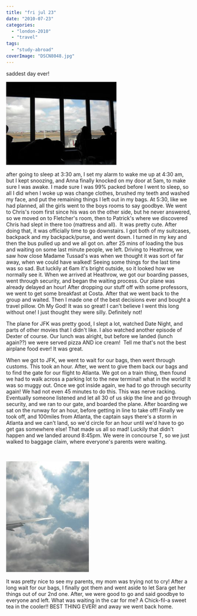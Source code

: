 ```yaml
---
title: "fri jul 23"
date: "2010-07-23"
categories: 
  - "london-2010"
  - "travel"
tags: 
  - "study-abroad"
coverImage: "DSCN8048.jpg"
---
```


saddest day ever!

[![](images/DSCN8048-300x225.jpg)](https://blog.kaleighscruggs.com/wp-content/uploads/2010/07/DSCN8048.jpg)

after going to sleep at 3:30 am, I set my alarm to wake me up at 4:30 am, but I kept snoozing, and Anna finally knocked on my door at 5am, to make sure I was awake. I made sure I was 99% packed before I went to sleep, so all I did when I woke up was change clothes, brushed my teeth and washed my face, and put the remaining things I left out in my bags. At 5:30, like we had planned, all the girls went to the boys rooms to say goodbye. We went to Chris's room first since his was on the other side, but he never answered, so we moved on to Fletcher's room, then to Patrick's where we discovered Chris had slept in there too (mattress and all).  It was pretty cute. After doing that, it was officially time to go downstairs. I got both of my suitcases, backpack and my backpack/purse, and went down. I turned in my key and then the bus pulled up and we all got on. after 25 mins of loading the bus and waiting on some last minute people, we left. Driving to Heathrow, we saw how close Madame Tussad's was when we thought it was sort of far away, when we could have walked! Seeing some things for the last time was so sad. But luckily at 6am it's bright outside, so it looked how we normally see it. When we arrived at Heathrow, we got our boarding passes, went through security, and began the waiting process. Our plane was already delayed an hour! After dropping our stuff off with some professors, we went to get some breakfast at Costa. After that we went back to the group and waited. Then I made one of the best decisions ever and bought a travel pillow. Oh My God! It was so great! I can't believe I went this long without one! I just thought they were silly. Definitely not!

The plane for JFK was pretty good, I slept a lot, watched Date Night, and parts of other movies that I didn't like. I also watched another episode of Dexter of course. Our lunch was alright, but before we landed (lunch again??) we were served pizza AND ice cream!  Tell me that's not the best airplane food ever! It was great.

When we got to JFK, we went to wait for our bags, then went through customs. This took an hour. After, we went to give them back our bags and to find the gate for our flight to Atlanta. We got on a train thing, then found we had to walk across a parking lot to the new terminal! what in the world! It was so muggy out. Once we got inside again, we had to go through security again! We had not even 45 minutes to do this. This was nerve racking. Eventually someone listened and let all 30 of us skip the line and go through security, and we ran to our gate, and boarded the plane. After boarding we sat on the runway for an hour, before getting in line to take off! Finally we took off, and 100miles from Atlanta, the captain says there's a storm in Atlanta and we can't land, so we'd circle for an hour until we'd have to go get gas somewhere else! That made us all so mad! Luckily that didn't happen and we landed around 8:45pm. We were in concourse T, so we just walked to baggage claim, where everyone's parents were waiting.

 

[![](images/DSCN8058-225x300.jpg)](https://blog.kaleighscruggs.com/wp-content/uploads/2010/07/DSCN8058.jpg)

It was pretty nice to see my parents, my mom was trying not to cry! After a long wait for our bags, I finally got them and went aside to let Sara get her things out of our 2nd one. After, we were good to go and said goodbye to everyone and left. What was waiting in the car for me? A Chick-fil-a sweet tea in the cooler!! BEST THING EVER! and away we went back home.
